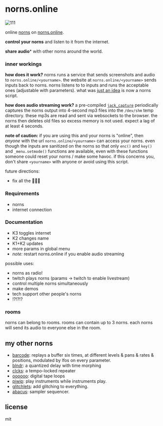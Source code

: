 # norns.online

![111](https://user-images.githubusercontent.com/6550035/99736745-c470c180-2a7b-11eb-80d4-e9b2a02167cf.png)

online [norns](https://monome.org/docs/norns/) on [norns.online](https://norns.online).

**control your norns** and listen to it from the internet. 

**share audio*** with other norns around the world.



### inner workings

**how does it work?** norns runs a service that sends screenshots and audio to `norns.online/<yourname>`. the website at `norns.online/<yourname>` sends inputs back to norns. norns listens to to inputs and runs the acceptable ones (adjustable with parameters). what was [just an idea](https://llllllll.co/t/norns-online-crowdsource-your-norns/38492) is now a norns script.

**how does audio streaming work?** a pre-compiled [`jack_capture`](https://github.com/kmatheussen/jack_capture) periodically captures the norns output into 4-second mp3 files into the `/dev/shm` temp directory. these mp3s are read and sent via websockets to the browser. the norns then deletes old files so excess memory is not used. expect a lag of at least 4 seconds.

**note of caution:** if you are using this and your norns is "online", then *anyone* with the url `norns.online/<yourname>` can access your norns. even though the inputs are sanitized on the norns so that only `enc()` and `key()` and `_menu.setmode()` functions are available, even with these functions someone could reset your norns / make some havoc. if this concerns you, don't share `<yourname>` with anyone or avoid using this script.


future directions:

- fix all the 🐛🐛🐛

### Requirements

- norns 
- internet connection

### Documentation 

- K3 toggles internet
- K2 changes name
- K1+K2 updates
- more params in global menu
- _note:_ restart norns.online if you enable audio streaming

possible uses:

- norns as radio!
- twitch plays norns (params -> twitch to enable livestream)
- control multiple norns simultaneously
- make demos
- tech support other people's norns
- !?!?!?


### rooms

norns can belong to rooms. rooms can contain up to 3 norns. each norns will send its audio to everyone else in the room.

## my other norns

- [barcode](https://github.com/schollz/barcode): replays a buffer six times, at different levels & pans & rates & positions, modulated by lfos on every parameter.
- [blndr](https://github.com/schollz/blndr): a quantized delay with time morphing
- [clcks](https://github.com/schollz/clcks): a tempo-locked repeater
- [oooooo](https://github.com/schollz/oooooo): digital tape loops
- [piwip](https://github.com/schollz/piwip): play instruments while instruments play.
- [glitchlets](https://github.com/schollz/glitchlets): 
add glitching to everything.
- [abacus](https://github.com/schollz/abacus): 
sampler sequencer.

## license

mit